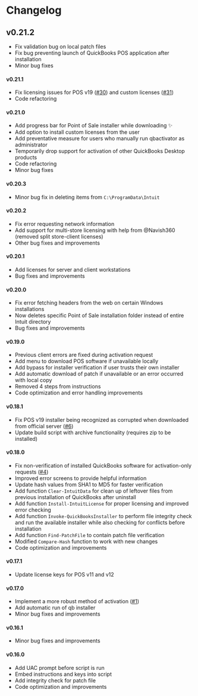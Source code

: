 # Changelog

## v0.21.2
- Fix validation bug on local patch files
- Fix bug preventing launch of QuickBooks POS application after installation
- Minor bug fixes

#### v0.21.1
- Fix licensing issues for POS v19 ([#30](https://github.com/neuralpain/qbactivator/issues/30)) and custom licenses ([#31](https://github.com/neuralpain/qbactivator/issues/31))
- Code refactoring

#### v0.21.0
- Add progress bar for Point of Sale installer while downloading ✨
- Add option to install custom licenses from the user
- Add preventative measure for users who manually run qbactivator as administrator
- Temporarily drop support for activation of other QuickBooks Desktop products
- Code refactoring
- Minor bug fixes

#### v0.20.3
- Minor bug fix in deleting items from `C:\ProgramData\Intuit`

#### v0.20.2
- Fix error requesting network information
- Add support for multi-store licensing with help from @Navish360 (removed split store-client licenses)
- Other bug fixes and improvements

#### v0.20.1
- Add licenses for server and client workstations
- Bug fixes and improvements

#### v0.20.0

- Fix error fetching headers from the web on certain Windows installations 
- Now deletes specific Point of Sale installation folder instead of entire Intuit directory
- Bug fixes and improvements

#### v0.19.0

- Previous client errors are fixed during activation request
- Add menu to download POS software if unavailable locally
- Add bypass for installer verification if user trusts their own installer
- Add automatic download of patch if unavailable or an error occurred with local copy
- Removed 4 steps from instructions
- Code optimization and error handling improvements

#### v0.18.1

- Fix POS v19 installer being recognized as corrupted when downloaded from official server ([#6](https://github.com/neuralpain/qbactivator/issues/6))
- Update build script with archive functionality (requires zip to be installed)

#### v0.18.0

- Fix non-verification of installed QuickBooks software for activation-only requests ([#4](https://github.com/neuralpain/qbactivator/issues/4))
- Improved error screens to provide helpful information
- Update hash values from SHA1 to MD5 for faster verification
- Add function `Clear-IntuitData` for clean up of leftover files from previous installation of QuickBooks after uninstall
- Add function `Install-IntuitLicense` for proper licensing and improved error checking
- Add function `Invoke-QuickBooksInstaller` to perform file integrity check and run the available installer while also checking for conflicts before installation
- Add function `Find-PatchFile` to contain patch file verification
- Modified `Compare-Hash` function to work with new changes
- Code optimization and improvements

#### v0.17.1

- Update license keys for POS v11 and v12

#### v0.17.0
- Implement a more robust method of activation ([#1](https://github.com/neuralpain/qbactivator/issues/1))
- Add automatic run of qb installer
- Minor bug fixes and improvements

#### v0.16.1
- Minor bug fixes and improvements

#### v0.16.0
- Add UAC prompt before script is run
- Embed instructions and keys into script
- Add integrity check for patch file
- Code optimization and improvements
